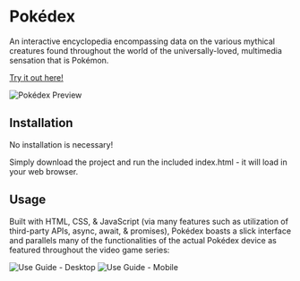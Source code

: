 # Pokédex

An interactive encyclopedia encompassing data on the various mythical creatures found throughout the world of the universally-loved, multimedia sensation that is Pokémon. 

[Try it out here!](https://rs-arturo.github.io/pokedex/)

![Pokédex Preview](https://i.ibb.co/hFQkytq/demo-gif.gif)


## Installation

No installation is necessary! 

Simply download the project and run the included index.html - it will load in your web browser.

## Usage

Built with HTML, CSS, & JavaScript (via many features such as utilization of third-party APIs, async, await, & promises), Pokédex boasts a slick interface and parallels many of the functionalities of the actual Pokédex device as featured throughout the video game series:

![Use Guide - Desktop](https://i.ibb.co/Pmzv5fZ/use-guide-desktop.png)
![Use Guide - Mobile](https://i.ibb.co/1Xs6RXh/use-guide-mobile.png)



